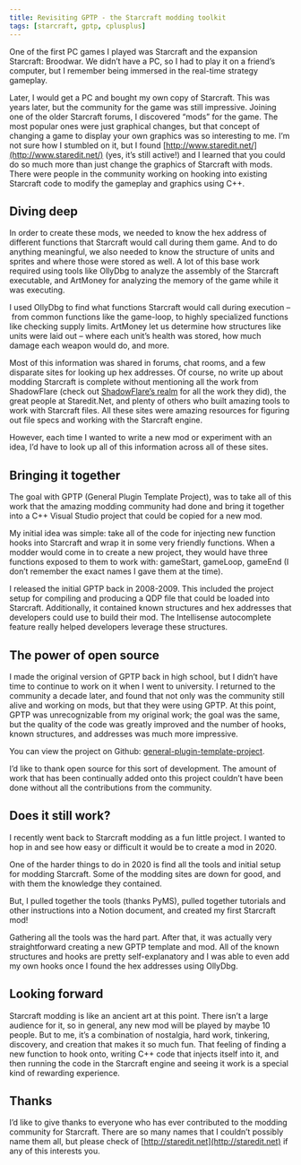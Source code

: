 ```yaml
---
title: Revisiting GPTP - the Starcraft modding toolkit
tags: [starcraft, gptp, cplusplus]
---
```


One of the first PC games I played was Starcraft and the expansion Starcraft: Broodwar. We didn’t have a PC, so I had to play it on a friend’s computer, but I remember being immersed in the real-time strategy gameplay.

Later, I would get a PC and bought my own copy of Starcraft. This was years later, but the community for the game was still impressive. Joining one of the older Starcraft forums, I discovered “mods” for the game. The most popular ones were just graphical changes, but that concept of changing a game to display your own graphics was so interesting to me. I’m not sure how I stumbled on it, but I found [http://www.staredit.net/](http://www.staredit.net/) (yes, it’s still active!) and I learned that you could do so much more than just change the graphics of Starcraft with mods. There were people in the community working on hooking into existing Starcraft code to modify the gameplay and graphics using C++.

## Diving deep

In order to create these mods, we needed to know the hex address of different functions that Starcraft would call during them game. And to do anything meaningful, we also needed to know the structure of units and sprites and where those were stored as well. A lot of this base work required using tools like OllyDbg to analyze the assembly of the Starcraft executable, and ArtMoney for analyzing the memory of the game while it was executing.

I used OllyDbg to find what functions Starcraft would call during execution – from common functions like the game-loop, to highly specialized functions like checking supply limits. ArtMoney let us determine how structures like units were laid out – where each unit’s health was stored, how much damage each weapon would do, and more.

Most of this information was shared in forums, chat rooms, and a few disparate sites for looking up hex addresses. Of course, no write up about modding Starcraft is complete without mentioning all the work from ShadowFlare (check out [ShadowFlare’s realm](https://sfsrealm.hopto.org/) for all the work they did), the great people at Staredit.Net, and plenty of others who built amazing tools to work with Starcraft files. All these sites were amazing resources for figuring out file specs and working with the Starcraft engine.

However, each time I wanted to write a new mod or experiment with an idea, I’d have to look up all of this information across all of these sites.

## Bringing it together

The goal with GPTP (General Plugin Template Project), was to take all of this work that the amazing modding community had done and bring it together into a C++ Visual Studio project that could be copied for a new mod.

My initial idea was simple: take all of the code for injecting new function hooks into Starcraft and wrap it in some very friendly functions. When a modder would come in to create a new project, they would have three functions exposed to them to work with: gameStart, gameLoop, gameEnd (I don’t remember the exact names I gave them at the time).

I released the initial GPTP back in 2008-2009. This included the project setup for compiling and producing a QDP file that could be loaded into Starcraft. Additionally, it contained known structures and hex addresses that developers could use to build their mod. The Intellisense autocomplete feature really helped developers leverage these structures.

## The power of open source

I made the original version of GPTP back in high school, but I didn’t have time to continue to work on it when I went to university. I returned to the community a decade later, and found that not only was the community still alive and working on mods, but that they were using GPTP. At this point, GPTP was unrecognizable from my original work; the goal was the same, but the quality of the code was greatly improved and the number of hooks, known structures, and addresses was much more impressive.

You can view the project on Github: [general-plugin-template-project](https://github.com/SCMapsAndMods/general-plugin-template-project).

I’d like to thank open source for this sort of development. The amount of work that has been continually added onto this project couldn’t have been done without all the contributions from the community.

## Does it still work?

I recently went back to Starcraft modding as a fun little project. I wanted to hop in and see how easy or difficult it would be to create a mod in 2020.

One of the harder things to do in 2020 is find all the tools and initial setup for modding Starcraft. Some of the modding sites are down for good, and with them the knowledge they contained.

But, I pulled together the tools (thanks PyMS), pulled together tutorials and other instructions into a Notion document, and created my first Starcraft mod!

Gathering all the tools was the hard part. After that, it was actually very straightforward creating a new GPTP template and mod. All of the known structures and hooks are pretty self-explanatory and I was able to even add my own hooks once I found the hex addresses using OllyDbg.

## Looking forward

Starcraft modding is like an ancient art at this point. There isn’t a large audience for it, so in general, any new mod will be played by maybe 10 people. But to me, it’s a combination of nostalgia, hard work, tinkering, discovery, and creation that makes it so much fun. That feeling of finding a new function to hook onto, writing C++ code that injects itself into it, and then running the code in the Starcraft engine and seeing it work is a special kind of rewarding experience.

## Thanks

I’d like to give thanks to everyone who has ever contributed to the modding community for Starcraft. There are so many names that I couldn’t possibly name them all, but please check of [http://staredit.net](http://staredit.net) if any of this interests you.
